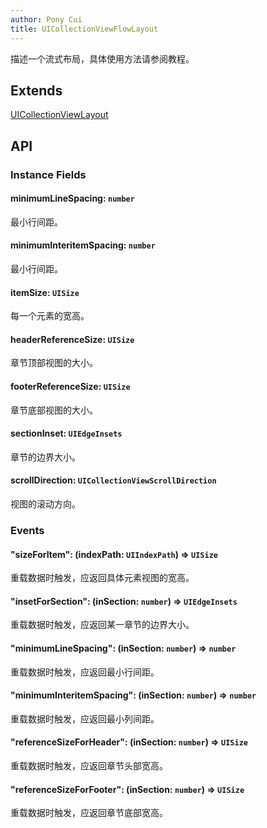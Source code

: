 ```yaml
---
author: Pony Cui
title: UICollectionViewFlowLayout
---
```


描述一个流式布局，具体使用方法请参阅教程。

## Extends

[UICollectionViewLayout](./api-uikit-uicollectionviewlayout.md)

## API

### Instance Fields

#### minimumLineSpacing: `number`
最小行间距。

#### minimumInteritemSpacing: `number`
最小行间距。

#### itemSize: `UISize`
每一个元素的宽高。

#### headerReferenceSize: `UISize`
章节顶部视图的大小。

#### footerReferenceSize: `UISize`
章节底部视图的大小。

#### sectionInset: `UIEdgeInsets`
章节的边界大小。

#### scrollDirection: `UICollectionViewScrollDirection`
视图的滚动方向。

### Events

#### "sizeForItem": (indexPath: `UIIndexPath`) => `UISize`
重载数据时触发，应返回具体元素视图的宽高。

#### "insetForSection": (inSection: `number`) => `UIEdgeInsets`
重载数据时触发，应返回某一章节的边界大小。

#### "minimumLineSpacing": (inSection: `number`) => `number`
重载数据时触发，应返回最小行间距。

#### "minimumInteritemSpacing": (inSection: `number`) => `number`
重载数据时触发，应返回最小列间距。

#### "referenceSizeForHeader": (inSection: `number`) => `UISize`
重载数据时触发，应返回章节头部宽高。

#### "referenceSizeForFooter": (inSection: `number`) => `UISize`
重载数据时触发，应返回章节底部宽高。